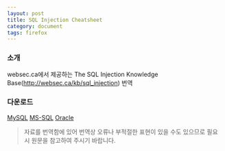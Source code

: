 ```yaml
---
layout: post
title: SQL Injection Cheatsheet
category: document
tags: firefox
---
```


### 소개
websec.ca에서 제공하는 The SQL Injection Knowledge Base(http://websec.ca/kb/sql_injection) 번역

### 다운로드
[MySQL](http://brainfeeder-git.github.io/upload/2014-09-28_mysql)
[MS-SQL](http://brainfeeder-git.github.io/upload/2014-09-28_mssql)
[Oracle](http://brainfeeder-git.github.io/upload/2014-09-28_oracle)

>자료를 번역함에 있어 번역상 오류나 부적절한 표현이 있을 수도 있으므로 필요시 원문을 참고하여 주시기 바랍니다.

